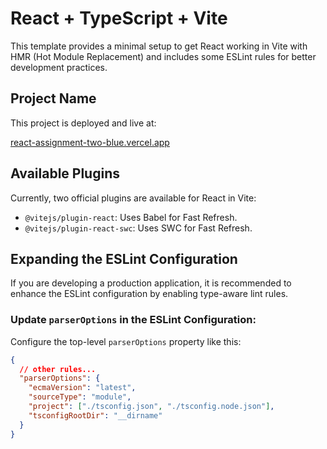 # React + TypeScript + Vite

This template provides a minimal setup to get React working in Vite with HMR (Hot Module Replacement) and includes some ESLint rules for better development practices.

## Project Name

This project is deployed and live at:

[react-assignment-two-blue.vercel.app](https://react-assignment-two-blue.vercel.app)


## Available Plugins

Currently, two official plugins are available for React in Vite:

- `@vitejs/plugin-react`: Uses Babel for Fast Refresh.
- `@vitejs/plugin-react-swc`: Uses SWC for Fast Refresh.

## Expanding the ESLint Configuration

If you are developing a production application, it is recommended to enhance the ESLint configuration by enabling type-aware lint rules.

### Update `parserOptions` in the ESLint Configuration:

Configure the top-level `parserOptions` property like this:

```json
{
  // other rules...
  "parserOptions": {
    "ecmaVersion": "latest",
    "sourceType": "module",
    "project": ["./tsconfig.json", "./tsconfig.node.json"],
    "tsconfigRootDir": "__dirname"
  }
}
